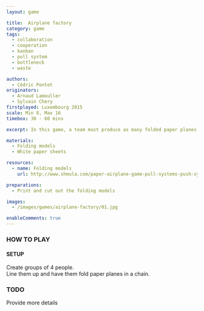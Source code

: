 ```yaml
---
layout: game

title:  Airplane factory
category: game
tags:
  - collaboration
  - cooperation
  - kanban
  - pull system
  - bottleneck
  - waste

authors: 
  - Cédric Pontet
originators: 
  - Arnaud Lamouller
  - Sylvain Chery
firstplayed: Luxembourg 2015
scale: Min 8, Max 16
timebox: 30 - 60 mins

excerpt: In this game, a team must produce as many folded paper planes as possible. It is a competition between teams to be as productive as possible.

materials:
  - Folding models
  - White paper sheets

resources:
  - name: Folding models
    url: http://www.shmula.com/paper-airplane-game-pull-systems-push-systems/8280/

preparations:
  - Print and cut out the folding models

images:
  - /images/games/airplane-factory/01.jpg

enableComments: true
---
```


### HOW TO PLAY

#### SETUP
Create groups of 4 people.  
Line them up and have them fold paper planes in a chain.  

### TODO 
Provide more details